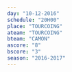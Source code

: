 ```yaml
---
day: "10-12-2016"
schedule: "20H00"
place: "TOURCOING"
ateam: "TOURCOING"
bteam: "CAMON"
ascore: "8"
bscore: "3"
season: "2016-2017"
---
```


